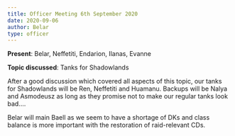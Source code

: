 ```yaml
---
title: Officer Meeting 6th September 2020
date: 2020-09-06
author: Belar
type: officer
---
```


**Present**: Belar, Neffetiti, Endarion, Ilanas, Evanne

**Topic discussed**: Tanks for Shadowlands

After a good discussion which covered all aspects of this topic, our tanks for Shadowlands will be Ren, Neffetiti and Huamanu.
Backups will be Nalya and Asmodeusz as long as they promise not to make our regular tanks look bad....

Belar will main Baell as we seem to have a shortage of DKs and class balance is more important with the restoration of raid-relevant CDs.
